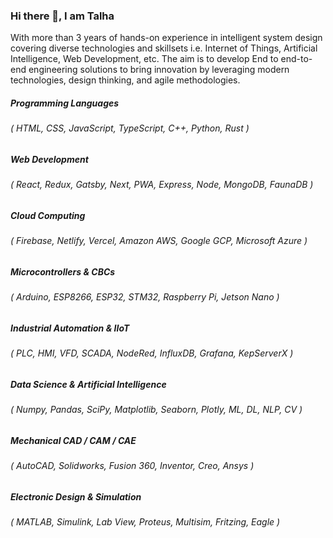 ### Hi there 👋, I am Talha

With more than 3 years of hands-on experience in intelligent system design covering diverse technologies and skillsets i.e. Internet of Things, Artificial Intelligence, Web Development, etc. The aim is to develop End to end-to-end engineering solutions to bring innovation by leveraging modern technologies, design thinking, and agile methodologies. 

##### Programming Languages
###### ( HTML, CSS, JavaScript, TypeScript, C++, Python, Rust )

##### Web Development 
###### ( React, Redux, Gatsby, Next, PWA, Express, Node, MongoDB, FaunaDB )

##### Cloud Computing
###### ( Firebase, Netlify, Vercel, Amazon AWS, Google GCP, Microsoft Azure )

##### Microcontrollers & CBCs 
###### ( Arduino, ESP8266, ESP32, STM32, Raspberry Pi, Jetson Nano )

##### Industrial Automation & IIoT
###### ( PLC, HMI, VFD, SCADA, NodeRed, InfluxDB, Grafana, KepServerX )

##### Data Science & Artificial Intelligence 
###### ( Numpy, Pandas, SciPy, Matplotlib, Seaborn, Plotly, ML, DL, NLP, CV )

##### Mechanical CAD / CAM / CAE 
###### ( AutoCAD, Solidworks, Fusion 360, Inventor, Creo, Ansys )

##### Electronic Design & Simulation
###### ( MATLAB, Simulink, Lab View, Proteus, Multisim, Fritzing, Eagle )
